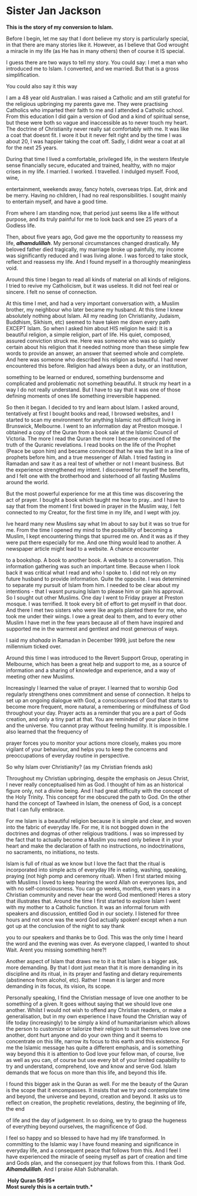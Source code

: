 Sister Jan Jackson
==================

**This is the story of my conversion to Islam.**

Before I begin, let me say that I dont believe my story is particularly
special, in that there are many stories like it. However, as I believe
that God wrought a miracle in my life (as He has in many others) then of
course it IS special.

I guess there are two ways to tell my story. You could say: I met a man
who introduced me to Islam. I converted, and we married. But that is a
gross simplification.

You could also say it this way

I am a 48 year old Australian. I was raised a Catholic and am still
grateful for the religious upbringing my parents gave me. They were
practising Catholics who imparted their faith to me and I attended a
Catholic school. From this education I did gain a version of God and a
kind of spiritual sense, but these were both so vague and inaccessible
as to never touch my heart. The doctrine of Christianity never really
sat comfortably with me. It was like a coat that doesnt fit. I wore it
but it never felt right and by the time I was about 20, I was happier
taking the coat off. Sadly, I didnt wear a coat at all for the next 25
years.

During that time I lived a comfortable, privileged life, in the western
lifestyle sense financially secure, educated and trained, healthy, with
no major crises in my life. I married. I worked. I travelled. I indulged
myself. Food, wine,

entertainment, weekends away, fancy hotels, overseas trips. Eat, drink
and be merry. Having no children, I had no real responsibilities. I
sought mainly to entertain myself, and have a good time.

From where I am standing now, that period just seems like a life without
purpose, and its truly painful for me to look back and see 25 years of a
Godless life.

Then, about five years ago, God gave me the opportunity to reassess my
life, ***alhamdulillah***. My personal circumstances changed
drastically. My beloved father died tragically, my marriage broke up
painfully, my income was significantly reduced and I was living alone. I
was forced to take stock, reflect and reassess my life. And I found
myself in a thoroughly meaningless void.

Around this time I began to read all kinds of material on all kinds of
religions. I tried to revive my Catholicism, but it was useless. It did
not feel real or sincere. I felt no sense of connection.

At this time I met, and had a very important conversation with, a Muslim
brother, my neighbour who later became my husband. At this time I knew
absolutely nothing about Islam. All my reading (on Christianity,
Judaism, Buddhism, Sikhism, etc) seemed to have taken me down every path
EXCEPT Islam. So when I asked him about HIS religion he said: It is a
beautiful religion, a simple religion, part of life. His quiet,
composed, assured conviction struck me. Here was someone who was so
quietly certain about his religion that it needed nothing more than
these simple few words to provide an answer, an answer that seemed whole
and complete. And here was someone who described his religion as
beautiful. I had never encountered this before. Religion had always been
a duty, or an institution,

something to be learned or endured, something burdensome and complicated
and problematic not something beautiful. It struck my heart in a way I
do not really understand. But I have to say that it was one of those
defining moments of ones life something irreversible happened.

So then it began. I decided to try and learn about Islam. I asked
around, tentatively at first I bought books and read, I browsed
websites, and I started to scan my environment for anything Islamic not
difficult living in Brunswick, Melbourne. I went to an information day
at Preston mosque. I obtained a copy of the Quran from a book sale at
the Islamic Council of Victoria. The more I read the Quran the more I
became convinced of the truth of the Quranic revelations. I read books
on the life of the Prophet (Peace be upon him) and became convinced that
he was the last in a line of prophets before him, and a true messenger
of Allah. I tried fasting in Ramadan and saw it as a real test of
whether or not I meant business. But the experience strengthened my
intent. I discovered for myself the benefits, and I felt one with the
brotherhood and sisterhood of all fasting Muslims around the world.

But the most powerful experience for me at this time was discovering the
act of prayer. I bought a book which taught me how to pray.. and I have
to say that from the moment I first bowed in prayer in the Muslim way, I
felt connected to my Creator, for the first time in my life, and I wept
with joy.

Ive heard many new Muslims say what Im about to say but it was so true
for me. From the time I opened my mind to the possibility of becoming a
Muslim, I kept encountering things that spurred me on. And it was as if
they were put there especially for me. And one thing would lead to
another. A newspaper article might lead to a website. A chance encounter

to a bookshop. A book to another book. A website to a conversation. This
information gathering was such an important time. Because when I look
back it was critical what I read and who I spoke to. I did not rely on
my future husband to provide information. Quite the opposite. I was
determined to separate my pursuit of Islam from him. I needed to be
clear about my intentions - that I wasnt pursuing Islam to please him or
gain his approval. So I sought out other Muslims. One day I went to
Friday prayer at Preston mosque. I was terrified. It took every bit of
effort to get myself in that door. And there I met two sisters who were
like angels planted there for me, who took me under their wings. I owe a
great deal to them, and to every other Muslim I have met in the few
years because all of them have inspired and supported me in the warmest
and gentlest and most generous of ways.

I said my *shahada* in Ramadan in December 1999, just before the new
millennium ticked over.

Around this time I was introduced to the Revert Support Group, operating
in Melbourne, which has been a great help and support to me, as a source
of information and a sharing of knowledge and experience, and a way of
meeting other new Muslims.

Increasingly I learned the value of prayer. I learned that to worship
God regularly strengthens ones commitment and sense of connection. It
helps to set up an ongoing dialogue with God, a consciousness of God
that starts to become more frequent, more natural, a remembering or
mindfulness of God throughout your day. Prayer acts as a reminder that
you are a part of Gods creation, and only a tiny part at that. You are
reminded of your place in time and the universe. You cannot pray without
feeling humility. It is impossible. I also learned that the frequency of

prayer forces you to monitor your actions more closely, makes you more
vigilant of your behaviour, and helps you to keep the concerns and
preoccupations of everyday routine in perspective.

So why Islam over Christianity? (as my Christian friends ask)

Throughout my Christian upbringing, despite the emphasis on Jesus
Christ, I never really conceptualised him as God. I thought of him as an
historical figure only, not a divine being. And I had great difficulty
with the concept of the Holy Trinity. This concept for me obscured the
path to God. On the other hand the concept of Tawheed in Islam, the
oneness of God, is a concept that I can fully embrace.

For me Islam is a beautiful religion because it is simple and clear, and
woven into the fabric of everyday life. For me, it is not bogged down in
the doctrines and dogmas of other religious traditions. I was so
impressed by the fact that to actually become a Muslim you need only
believe it in your heart and make the declaration of faith no
instructions, no indoctrinations, no sacraments, no initiations, no
tests.

Islam is full of ritual as we know but I love the fact that the ritual
is incorporated into simple acts of everyday life in eating, washing,
speaking, praying (not high pomp and ceremony ritual). When I first
started mixing with Muslims I loved to keep hearing the word Allah on
everyones lips, and with no self-consciousness. You can go weeks,
months, even years in a Christian community and never hear the word God
mentioned! Heres a story that illustrates that. Around the time I first
started to explore Islam I went with my mother to a Catholic function.
It was an informal forum with speakers and discussion, entitled God in
our society. I listened for three hours and not once was the word God
actually spoken! except when a nun got up at the conclusion of the night
to say thank

you to our speakers and thanks be to God. This was the only time I heard
the word and the evening was over. As everyone clapped, I wanted to
shout Wait. Arent you missing something here?!

Another aspect of Islam that draws me to it is that Islam is a bigger
ask, more demanding. By that I dont just mean that it is more demanding
in its discipline and its ritual, in its prayer and fasting and dietary
requirements (abstinence from alcohol, etc). Rather I mean it is larger
and more demanding in its focus, its vision, its scope.

Personally speaking, I find the Christian message of love one another to
be something of a given. It goes without saying that we should love one
another. Whilst I would not wish to offend any Christian readers, or
make a generalisation, but in my own experience I have found the
Christian way of life today (increasingly) to be simply a kind of
humanitarianism which allows the person to customize or tailorize their
religion to suit themselves love one another, dont hurt anyone and do
your own thing and it seems to concentrate on this life, narrow its
focus to this earth and this existence. For me the Islamic message has
quite a different emphasis, and is something way beyond this it is
attention to God love your fellow man, of course, live as well as you
can, of course but use every bit of your limited capability to try and
understand, comprehend, love and know and serve God. Islam demands that
we focus on more than this life, and beyond this life.

I found this bigger ask in the Quran as well. For me the beauty of the
Quran is the scope that it encompasses. It insists that we try and
contemplate time and beyond, the universe and beyond, creation and
beyond. It asks us to reflect on creation, the prophetic revelations,
destiny, the beginning of life, the end

of life and the day of judgement. In so doing, we try to grasp the
hugeness of everything beyond ourselves, the magnificence of God.

I feel so happy and so blessed to have had my life transformed. In
committing to the Islamic way I have found meaning and significance in
everyday life, and a consequent peace that follows from this. And I feel
I have experienced the miracle of seeing myself as part of creation and
time and Gods plan, and the consequent joy that follows from this. I
thank God. ***Alhamdulillah***. And I praise Allah Subhanallah.

 <span style="font-weight: 700">Holy Quran 56:95*  
 Most surely this is a certain truth.*</span>
